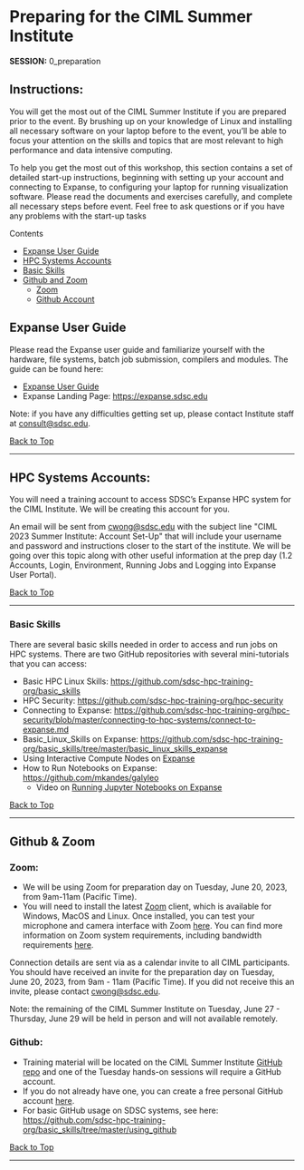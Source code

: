 # Preparing for the CIML Summer Institute

**SESSION:** 0_preparation

## Instructions:
You will get the most out of the CIML Summer Institute if you are prepared prior to the event. By brushing up on your knowledge of Linux and installing all necessary software on your laptop before to the event, you’ll be able to focus your attention on the skills and topics that are most relevant to high performance and data intensive computing.

To help you get the most out of this workshop, this section contains a set of detailed start-up instructions, beginning with setting up your account and connecting to Expanse, to configuring your laptop for running visualization software. Please read the documents and exercises carefully, and complete all necessary steps before event. Feel free to ask questions or if you have any problems with the start-up tasks

<a name="top">Contents
* [Expanse User Guide](#expanse-guide)
* [HPC Systems Accounts](#accounts)
* [Basic Skills](#basic-skills)
* [Github and Zoom](#Github-Zoom)
  * [Zoom](#zoom)
  * [Github Account](#github)


## Expanse User Guide <a name="expanse-guide"></a>
Please read the Expanse user guide and familiarize yourself with the hardware, file systems, batch job submission, compilers and modules. The guide can be found here:
* [Expanse User Guide](https://www.sdsc.edu/support/user_guides/expanse.html)
* Expanse Landing Page: https://expanse.sdsc.edu

Note: if you have any difficulties getting set up, please contact Institute staff at consult@sdsc.edu.

  [Back to Top](#top)
<hr>
  
##  HPC Systems Accounts: <a name="accounts"></a>
You will need a training account to access SDSC’s Expanse HPC system for the CIML Institute. We will be creating this account for you. 

An email will be sent from cwong@sdsc.edu with the subject line "CIML 2023 Summer Institute: Account Set-Up" that will include your username and password and instructions closer to the start of the institute. We will be going over this topic along with other useful information at the prep day (1.2 Accounts, Login, Environment, Running Jobs and Logging into Expanse User Portal). 

[Back to Top](#top)
<hr>
  
### Basic Skills <a name="basic-skills"></a>
There are several basic skills needed in order to access and run jobs on HPC systems. There are two GitHub repositories with several mini-tutorials that you can access:
* Basic HPC Linux Skills: https://github.com/sdsc-hpc-training-org/basic_skills
* HPC Security:  https://github.com/sdsc-hpc-training-org/hpc-security
* Connecting to Expanse: https://github.com/sdsc-hpc-training-org/hpc-security/blob/master/connecting-to-hpc-systems/connect-to-expanse.md
* Basic_Linux_Skills on Expanse: https://github.com/sdsc-hpc-training-org/basic_skills/tree/master/basic_linux_skills_expanse
* Using Interactive Compute Nodes on [Expanse](https://github.com/sdsc-hpc-training-org/basic_skills/tree/master/interactive_computing)
* How to Run Notebooks on Expanse: https://github.com/mkandes/galyleo
   * Video on [Running Jupyter Notebooks on Expanse](https://education.sdsc.edu/training/interactive/202206_ciml_si22/section1_3/)

[Back to Top](#top)
<hr>

##  Github & Zoom <a name="Github-Zoom"></a>

### Zoom:  <a name="zoom"></a>
* We will be using Zoom for preparation day on Tuesday, June 20, 2023, from 9am-11am (Pacific Time).
* You will need to install the latest [Zoom](https://zoom.us/download) client, which is available for Windows, MacOS and Linux. Once installed, you can test your microphone and camera interface with Zoom [here](https://zoom.us/test). You can find more information on Zoom system requirements, including bandwidth requirements [here](https://support.zoom.us/hc/en-us/articles/201362023-System-Requirements-for-PC-Mac-and-Linux).  

Connection details are sent via as a calendar invite to all CIML participants. You should have received an invite for the preparation day on Tuesday, June 20, 2023, from 9am - 11am (Pacific Time). If you did not receive this an invite, please contact cwong@sdsc.edu.

Note: the remaining of the CIML Summer Institute on Tuesday, June 27 - Thursday, June 29 will be held in person and will not available remotely.

### Github: <a name="github"></a>
* Training material will be located on the CIML Summer Institute [GitHub repo](https://github.com/ciml-org/ciml-summer-institute-2023) and one of the Tuesday hands-on sessions will require a GitHub account.
* If you do not already have one, you can create a free personal GitHub account [here](https://docs.github.com/en/github/getting-started-with-github/signing-up-for-github/signing-up-for-a-new-github-account).  
* For basic GitHub usage on SDSC systems, see here: https://github.com/sdsc-hpc-training-org/basic_skills/tree/master/using_github

[Back to Top](#top)
<hr>
